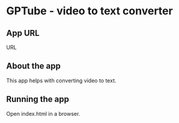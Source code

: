 # GPTube - video to text converter

## App URL

URL

## About the app

This app helps with converting video to text.

## Running the app

Open index.html in a browser.
